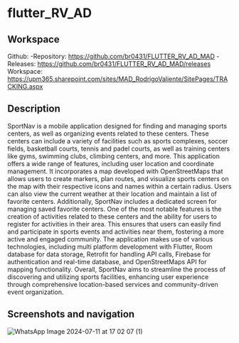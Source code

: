 # flutter_RV_AD

## Workspace
Github:
-Repository: https://github.com/br0431/FLUTTER_RV_AD_MAD
-Releases: https://github.com/br0431/FLUTTER_RV_AD_MAD/releases
Workspace: https://upm365.sharepoint.com/sites/MAD_RodrigoValiente/SitePages/TRACKING.aspx
## Description
SportNav is a mobile application designed for finding and managing sports centers,
as well as organizing events related to these centers. These centers can include a
variety of facilities such as sports complexes, soccer fields, basketball courts, tennis
and padel courts, as well as training centers like gyms, swimming clubs, climbing
centers, and more.
This application offers a wide range of features, including user location and
coordinate management. It incorporates a map developed with OpenStreetMaps that
allows users to create markers, plan routes, and visualize sports centers on the map
with their respective icons and names within a certain radius. Users can also view
the current weather at their location and maintain a list of favorite centers.
Additionally, SportNav includes a dedicated screen for managing saved favorite
centers. One of the most notable features is the creation of activities related to these
centers and the ability for users to register for activities in their area. This ensures
that users can easily find and participate in sports events and activities near them,
fostering a more active and engaged community.
The application makes use of various technologies, including multi platform
development with Flutter, Room database for data storage, Retrofit for handling API
calls, Firebase for authentication and real-time database, and OpenStreetMaps API
for mapping functionality.
Overall, SportNav aims to streamline the process of discovering and utilizing sports
facilities, enhancing user experience through comprehensive location-based services
and community-driven event organization.
## Screenshots and navigation
![WhatsApp Image 2024-07-11 at 17 02 07 (1)](https://github.com/br0431/FLUTTER_RV_AD_MAD/assets/158819227/89b609bc-bce1-442f-aa3a-23b109ecb8ee)


